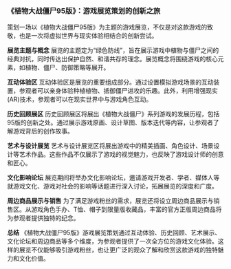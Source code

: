 ### 《植物大战僵尸95版》：游戏展览策划的创新之旅

策划一场以《植物大战僵尸95版》为主题的游戏展览，不仅是对这款游戏的致敬，也是一次将虚拟世界与现实体验相结合的创新尝试。

**展览主题与概念**
展览的主题定为“绿色防线”，旨在展示游戏中植物与僵尸之间的经典对抗，同时传达出保护自然、和谐共存的理念。展览概念将围绕游戏的核心元素，如植物、僵尸、防御策略等展开。

**互动体验区**
互动体验区是展览的重要组成部分。通过设置模拟游戏场景的互动装置，参观者可以亲身体验种植植物、抵御僵尸进攻的乐趣。此外，利用增强现实(AR)技术，参观者可以在现实世界中与游戏角色互动。

**历史回顾展区**
历史回顾展区将展出《植物大战僵尸》系列游戏的发展历程，包括95版的创新之处。通过展示游戏原画、设计草图、版本迭代等内容，让参观者了解游戏背后的创作故事。

**艺术与设计展览**
艺术与设计展览区将展出游戏中的精美插画、角色设计、场景设计等艺术作品。这些作品不仅展示了游戏的视觉魅力，也反映了游戏设计师的创意和匠心。

**文化影响论坛**
展览期间将举办文化影响论坛，邀请游戏开发者、学者、媒体人等就游戏文化、游戏对社会的影响等话题进行深入讨论，拓展展览的深度和广度。

**周边商品展示与销售**
为了满足游戏粉丝的需求，展览还将设立周边商品展示与销售区。从游戏角色手办、T恤、帽子到限量版收藏品，丰富的官方正版周边商品将为参观者提供独特的纪念。

**总结**
《植物大战僵尸95版》游戏展览策划通过互动体验、历史回顾、艺术展示、文化论坛和周边商品等多个维度，为参观者提供了一次全方位的游戏文化体验。这样的展览不仅能够吸引游戏粉丝，也让更广泛的观众了解和欣赏这款游戏的独特魅力和文化价值。